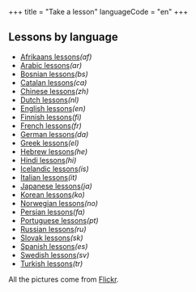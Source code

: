 +++
title = "Take a lesson"
languageCode = "en"
+++

## Lessons by language

  - [Afrikaans lessons](/en/Afrikaans_lessons)*(af)*
  - [Arabic lessons](/en/Arabic_lessons)*(ar)*
  - [Bosnian lessons](/en/Bosnian_lessons)*(bs)*
  - [Catalan lessons](/en/Catalan_lessons)*(ca)*
  - [Chinese lessons](/en/Chinese_lessons)*(zh)*
  - [Dutch lessons](/en/Dutch_lessons)*(nl)*
  - [English lessons](/en/English_lessons)*(en)*
  - [Finnish lessons](/en/Finnish_lessons)*(fi)*
  - [French lessons](/en/French_lessons)*(fr)*
  - [German lessons](/en/German_lessons)*(da)*
  - [Greek lessons](/en/Greek_lessons)*(el)*
  - [Hebrew lessons](/en/Hebrew_lessons)*(he)*
  - [Hindi lessons](/en/Hindi_lessons)*(hi)*
  - [Icelandic lessons](/en/Icelandic_lessons)*(is)*
  - [Italian lessons](/en/Italian_lessons)*(it)*
  - [Japanese lessons](/en/Japanese_lessons)*(ja)*
  - [Korean lessons](/en/Korean_lessons)*(ko)*
  - [Norwegian lessons](/en/Norwegian_lessons)*(no)*
  - [Persian lessons](/en/Persian_lessons)*(fa)*
  - [Portuguese lessons](/en/Portuguese_lessons)*(pt)*
  - [Russian lessons](/en/Russian_lessons)*(ru)*
  - [Slovak lessons](/en/Slovak_lessons)*(sk)*
  - [Spanish lessons](/en/Spanish_lessons)*(es)*
  - [Swedish lessons](/en/Swedish_lessons)*(sv)*
  - [Turkish lessons](/en/Turkish_lessons)*(tr)*

All the pictures come from
[Flickr](http://www.flickr.com/creativecommons/).

